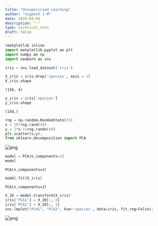 ```yaml
---
title: "Unsupervised Learning"
author: "Vignesh J M"
date: 2020-09-04
description: "-"
type: technical_note
draft: false
---
```


```python
%matplotlib inline
import matplotlib.pyplot as plt
import numpy as np
import seaborn as sns
```


```python
iris = sns.load_dataset('iris')
```


```python
X_iris = iris.drop('species', axis = 1)
X_iris.shape
```




    (150, 4)




```python
y_iris = iris['species']
y_iris.shape
```




    (150,)




```python
rng = np.random.RandomState(35)
x = 10*rng.rand(40)
y = 2*x-1+rng.randn(40)
plt.scatter(x,y);
from sklearn.decomposition import PCA
```


![png](unsupervised-learnibg_5_0.png)



```python
model = PCA(n_components=2)
model
```




    PCA(n_components=2)




```python
model.fit(X_iris)
```




    PCA(n_components=2)




```python
X_2D = model.transform(X_iris)
iris['PCA1'] = X_2D[:, 0]
iris['PCA2'] = X_2D[:, 1]
sns.lmplot("PCA1", "PCA2", hue='species', data=iris, fit_reg=False);
```


![png](unsupervised-learnibg_8_0.png)

